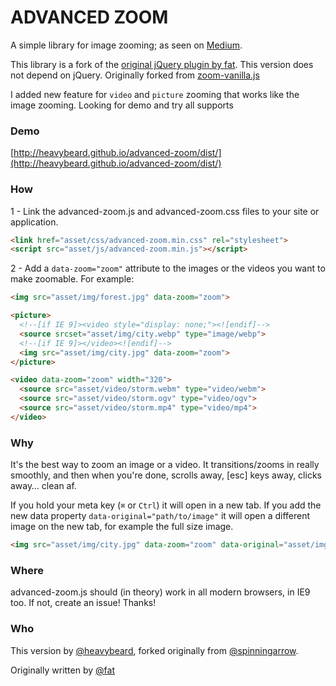 # ADVANCED ZOOM

A simple library for image zooming; as seen on
[Medium](https://medium.com/designing-medium/image-zoom-on-medium-24d146fc0c20).

This library is a fork of the [original jQuery plugin by
fat](https://github.com/fat/zoom.js). This version does not depend on jQuery.
Originally forked from [zoom-vanilla.js](https://github.com/spinningarrow/zoom-vanilla.js)

I added new feature for `video` and `picture` zooming that works like the image zooming.
Looking for demo and try all supports

### Demo
[http://heavybeard.github.io/advanced-zoom/dist/](http://heavybeard.github.io/advanced-zoom/dist/)

### How

1 - Link the advanced-zoom.js and advanced-zoom.css files to your site or application.

```html
<link href="asset/css/advanced-zoom.min.css" rel="stylesheet">
<script src="asset/js/advanced-zoom.min.js"></script>
```

2 - Add a `data-zoom="zoom"` attribute to the images or the videos you want to make zoomable. For example:

```html
<img src="asset/img/forest.jpg" data-zoom="zoom">
```

```html
<picture>
  <!--[if IE 9]><video style="display: none;"><![endif]-->
  <source srcset="asset/img/city.webp" type="image/webp">
  <!--[if IE 9]></video><![endif]-->
  <img src="asset/img/city.jpg" data-zoom="zoom">
</picture>
```

```html
<video data-zoom="zoom" width="320">
  <source src="asset/video/storm.webm" type="video/webm">
  <source src="asset/video/storm.ogv" type="video/ogv">
  <source src="asset/video/storm.mp4" type="video/mp4">
</video>
```

### Why

It's the best way to zoom an image or a video. It transitions/zooms in really smoothly, and then when you're done, scrolls away, [esc] keys away, clicks away… clean af.

If you hold your meta key (`⌘` or `Ctrl`) it will open in a new tab.
If you add the new data property `data-original="path/to/image"` it will open a different image on the new tab, for example the full size image.

```html
<img src="asset/img/city.jpg" data-zoom="zoom" data-original="asset/img/city.jpg">
```

### Where

advanced-zoom.js should (in theory) work in all modern browsers, in IE9 too. If not, create an issue! Thanks!

### Who

This version by [@heavybeard][], forked originally from [@spinningarrow](https://github.com/spinningarrow/zoom-vanilla.js).

Originally written by <a href="//twitter.com/fat">@fat</a>

[@heavybeard]: https://github.com/heavybeard
